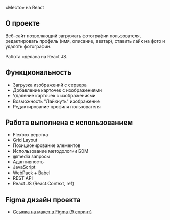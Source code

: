 «Место» на React

## О проекте
Веб-сайт позволяющий загружать фотографии пользователя, редактировать профиль (имя, описание, аватар), ставить лайк на фото и удалять фотографии.

Работа сделана на React JS.

## Функциональность
* Загрузка изображений с сервера
* Добавление карточек с изображениями
* Удаление карточек с изображениями
* Возможность "Лайкнуть" изображение
* Редактирование профиля пользователя


## Работа выполнена с использованием
* Flexbox верстка
*  Grid Layout
* Позиционирование элементов
* Использование методологии БЭМ
* @media запросы
* Адаптивность
* JavaScript
* WebPack + Babel
* REST API 
* React JS (React.Context, ref)

## Figma дизайн проекта
* [Ссылка на макет в Figma (9 спринт)](https://www.figma.com/file/PSdQFRHoxXJFs2FH8IXViF/JavaScript.-Sprint-9?node-id=0-1&t=yAKX5wpHXs3xvujG-0)
